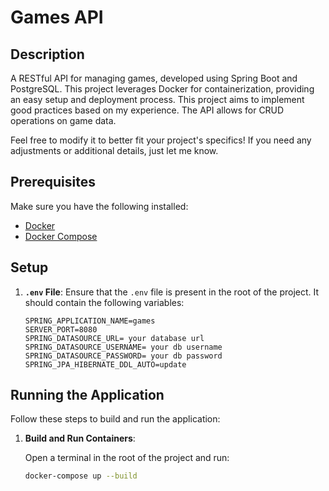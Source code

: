 # Games API

## Description

A RESTful API for managing games, developed using Spring Boot and PostgreSQL. This project leverages Docker for containerization, providing an easy setup and deployment process. This project aims to implement good practices based on my experience. The API allows for CRUD operations on game data.

Feel free to modify it to better fit your project's specifics! If you need any adjustments or additional details, just let me know.

## Prerequisites

Make sure you have the following installed:

- [Docker](https://www.docker.com/)
- [Docker Compose](https://docs.docker.com/compose/)

## Setup

1. **`.env` File**: Ensure that the `.env` file is present in the root of the project. It should contain the following variables:

    ```env
    SPRING_APPLICATION_NAME=games
    SERVER_PORT=8080
    SPRING_DATASOURCE_URL= your database url
    SPRING_DATASOURCE_USERNAME= your db username
    SPRING_DATASOURCE_PASSWORD= your db password
    SPRING_JPA_HIBERNATE_DDL_AUTO=update
    ```

## Running the Application

Follow these steps to build and run the application:

1. **Build and Run Containers**:

   Open a terminal in the root of the project and run:

   ```bash
   docker-compose up --build
